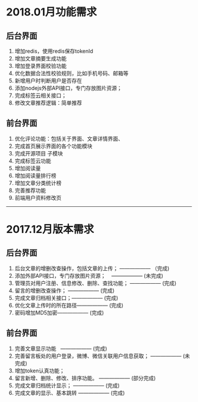 # 2018.01月功能需求

## 后台界面

1. 增加redis，使用redis保存tokenId
2. 增加文章摘要生成功能
3. 增加登录界面校验功能
4. 优化数据合法性校验规则，比如手机号码、邮箱等
5. 新增用户时判断用户是否存在
6. 添加nodejs外部API接口，专门存放图片资源；
7. 完成标签云相关接口；
8. 修改文章推荐逻辑：简单推荐

## 前台界面

1. 优化评论功能：包括关于界面、文章详情界面、
2. 完成首页展示界面的各个功能模块
3. 完成开源项目 子模块
4. 完成标签云功能
5. 增加阅读量
6. 增加阅读量排行榜
7. 增加文章分类统计榜
8. 完善推荐功能
9. 前端用户资料修改页

-----

# 2017.12月版本需求

## 后台界面

1. 后台文章的增删改查操作，包括文章的上传； —————— （完成)
2. 添加外部API接口，专门存放图片资源；    ——————  (未完成)
3. 管理员对用户注册、信息修改、删除、查找功能； —————— (完成)
4. 留言的增删改查操作； —————— (完成)
5. 完成文章归档相关接口；—————— (完成)
6. 优化文章上传时的所在路径—————— (完成)
7. 密码增加MD5加密—————— (完成)



## 前台界面

1. 完善文章显示功能   —————— (完成)
2. 完善留言板处的用户登录，微博、微信关联用户信息获取； —————— (未完成)
3. 增加token认真功能；
4. 留言新增、删除、修改、排序功能。   —————— (部分完成)
5. 完成文章归档统计显示；          —————— (完成)
6. 完成文章的显示、基本跳转       —————— (完成)

